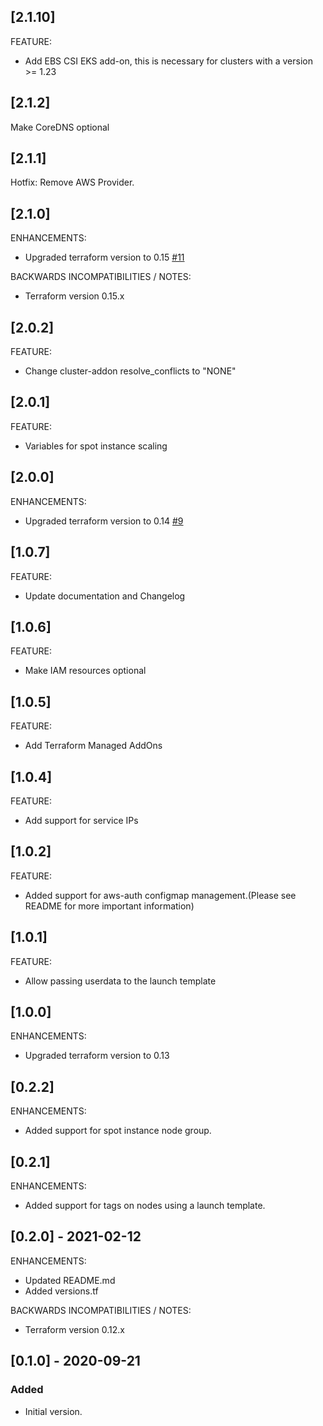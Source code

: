 ## [2.1.10]

FEATURE:
* Add EBS CSI EKS add-on, this is necessary for clusters with a version >= 1.23

## [2.1.2]

Make CoreDNS optional

## [2.1.1]

Hotfix: Remove AWS Provider.

## [2.1.0]

ENHANCEMENTS:
* Upgraded terraform version to 0.15
[#11](https://generic/tf-modules/tf-mod-aws-eks/-/issues/11)

BACKWARDS INCOMPATIBILITIES / NOTES:
* Terraform version 0.15.x

## [2.0.2]

FEATURE:   
* Change cluster-addon resolve_conflicts to "NONE"

## [2.0.1]

FEATURE:
* Variables for spot instance scaling

## [2.0.0]

ENHANCEMENTS:
* Upgraded terraform version to 0.14
[#9](https://generic/tf-modules/tf-mod-aws-eks/-/issues/9)

## [1.0.7]

FEATURE:   
* Update documentation and Changelog

## [1.0.6]

FEATURE:   
* Make IAM resources optional

## [1.0.5]

FEATURE:   
* Add Terraform Managed AddOns

## [1.0.4]

FEATURE:   
* Add support for service IPs

## [1.0.2]

FEATURE:
* Added support for aws-auth configmap management.(Please see README for more important information)

## [1.0.1]

FEATURE:
* Allow passing userdata to the launch template

## [1.0.0]

ENHANCEMENTS:
* Upgraded terraform version to 0.13

## [0.2.2]

ENHANCEMENTS:
* Added support for spot instance node group.

## [0.2.1]

ENHANCEMENTS:
* Added support for tags on nodes using a launch template.

## [0.2.0] - 2021-02-12

ENHANCEMENTS:
* Updated README.md
* Added versions.tf

BACKWARDS INCOMPATIBILITIES / NOTES:
* Terraform version 0.12.x

## [0.1.0] - 2020-09-21

### Added

- Initial version.
